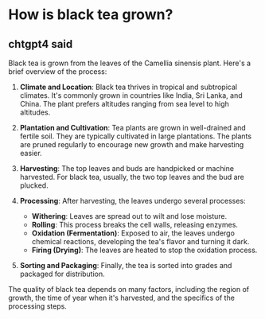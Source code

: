 # How is black tea grown?

## chtgpt4 said

Black tea is grown from the leaves of the Camellia sinensis plant. Here's a brief overview of the process:

1. **Climate and Location**: Black tea thrives in tropical and subtropical climates. It's commonly grown in countries like India, Sri Lanka, and China. The plant prefers altitudes ranging from sea level to high altitudes.

2. **Plantation and Cultivation**: Tea plants are grown in well-drained and fertile soil. They are typically cultivated in large plantations. The plants are pruned regularly to encourage new growth and make harvesting easier.

3. **Harvesting**: The top leaves and buds are handpicked or machine harvested. For black tea, usually, the two top leaves and the bud are plucked.

4. **Processing**: After harvesting, the leaves undergo several processes:

    - **Withering**: Leaves are spread out to wilt and lose moisture.
    - **Rolling**: This process breaks the cell walls, releasing enzymes.
    - **Oxidation (Fermentation)**: Exposed to air, the leaves undergo chemical reactions, developing the tea's flavor and turning it dark.
    - **Firing (Drying)**: The leaves are heated to stop the oxidation process.

5. **Sorting and Packaging**: Finally, the tea is sorted into grades and packaged for distribution.

The quality of black tea depends on many factors, including the region of growth, the time of year when it's harvested, and the specifics of the processing steps.
